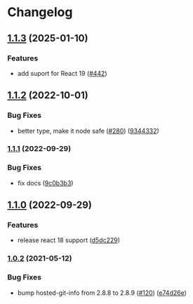 # Changelog

## [1.1.3](https://github.com/dlavrenuek/react-debounced/compare/v1.1.2...v1.1.3) (2025-01-10)


### Features

* add suport for React 19 ([#442](https://github.com/dlavrenuek/react-debounced/pull/442))

## [1.1.2](https://github.com/dlavrenuek/react-debounced/compare/v1.1.1...v1.1.2) (2022-10-01)


### Bug Fixes

* better type, make it node safe ([#280](https://github.com/dlavrenuek/react-debounced/issues/280)) ([9344332](https://github.com/dlavrenuek/react-debounced/commit/9344332c8184f464088fe1eee90417113163ac46))

### [1.1.1](https://www.github.com/dlavrenuek/react-debounced/compare/v1.1.0...v1.1.1) (2022-09-29)


### Bug Fixes

* fix docs ([9c0b3b3](https://www.github.com/dlavrenuek/react-debounced/commit/9c0b3b3e22c0f209864ca2d63cc158cdd69ad3a7))

## [1.1.0](https://www.github.com/dlavrenuek/react-debounced/compare/v1.0.2...v1.1.0) (2022-09-29)


### Features

* release react 18 support ([d5dc229](https://www.github.com/dlavrenuek/react-debounced/commit/d5dc229048a97b8e6c2d86bac18e1a0408c93261))

### [1.0.2](https://www.github.com/dlavrenuek/react-debounced/compare/v1.0.1...v1.0.2) (2021-05-12)


### Bug Fixes

* bump hosted-git-info from 2.8.8 to 2.8.9 ([#120](https://www.github.com/dlavrenuek/react-debounced/issues/120)) ([e74d26e](https://www.github.com/dlavrenuek/react-debounced/commit/e74d26eeff66f6eb52c6f057fd61c0668ba7bae5))
